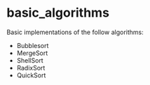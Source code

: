 # basic_algorithms

Basic implementations of the follow algorithms:

- Bubblesort
- MergeSort
- ShellSort
- RadixSort
- QuickSort